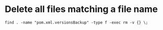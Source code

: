 # Delete all files matching a file name

`find . -name "pom.xml.versionsBackup" -type f -exec rm -v {} \;`
